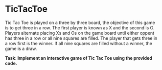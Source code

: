 # TicTacToe

Tic Tac Toe is played on a three by three board, the objective of this game is to get three in a row. The first player is known as X and the second is O. Players alternate placing Xs and Os on the game board until either oppent has three in a row or all nine squares are filled. The player that gets three in a row first is the winner. If all nine squares are filled without a winner, the game is a draw.

**Task: Implement an interactive game of Tic Tac Toe using the provided code.**
